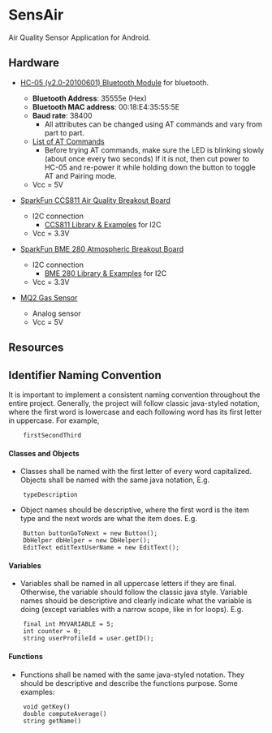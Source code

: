 # SensAir
Air Quality Sensor Application for Android. 

## Hardware
* [HC-05 (v2.0-20100601) Bluetooth Module](https://components101.com/sites/default/files/component_datasheet/HC-05%20Datasheet.pdf) for bluetooth.
    * **Bluetooth Address**: 35555e (Hex)
    * **Bluetooth MAC address**: 00:18:E4:35:55:5E
    * **Baud rate**: 38400
      * All attributes can be changed using AT commands and vary from part to part.
    * [List of AT Commands](https://roboindia.com/tutorial-content/arduino_code/hc-05_at_commands.zip)
      * Before trying AT commands, make sure the LED is blinking slowly (about once every two seconds) If it is not, then cut power to HC-05 and re-power it while holding down the button to toggle AT and Pairing mode.
    * Vcc = 5V
    
* [SparkFun CCS811 Air Quality Breakout Board](https://cdn-learn.adafruit.com/assets/assets/000/044/636/original/CCS811_DS000459_2-00-1098798.pdf)
    * I2C connection
      * [CCS811 Library & Examples](https://github.com/sparkfun/SparkFun_CCS811_Arduino_Library) for I2C
    * Vcc = 3.3V

* [SparkFun BME 280 Atmospheric Breakout Board](https://cdn.sparkfun.com/assets/e/7/3/b/1/BME280_Datasheet.pdf)
    * I2C connection
      * [BME 280 Library & Examples](https://github.com/sparkfun/SparkFun_BME280_Arduino_Library) for I2C
    * Vcc = 3.3V

* [MQ2 Gas Sensor](https://docs.particle.io/assets/datasheets/electronsensorkit/MQ-2.pdf)
    * Analog sensor
    * Vcc = 5V


## Resources



## Identifier Naming Convention
It is important to implement a consistent naming convention throughout the entire project. Generally, the project will follow classic java-styled notation, where the first word is lowercase and each following word has its first letter in uppercase. For example,
```
    firstSecondThird
```

#### Classes and Objects
* Classes shall be named with the first letter of every word capitalized. Objects shall be named with the same java notation,  E.g.
```
    typeDescription
```
* Object names should be descriptive, where the first word is the item type and the next words are what the item does. E.g.
```
    Button buttonGoToNext = new Button();
    DbHelper dbHelper = new DbHelper();
    EditText editTextUserName = new EditText();
```
#### Variables
* Variables shall be named in all uppercase letters if they are final. Otherwise, the variable should follow the classic java style. Variable names should be descriptive and clearly indicate what the variable is doing (except variables with a narrow scope, like in for loops). E.g.
```
    final int MYVARIABLE = 5;
    int counter = 0;
    string userProfileId = user.getID();
```
#### Functions
* Functions shall be named with the same java-styled notation. They should be descriptive and describe the functions purpose. Some examples:
```
    void getKey()
    double computeAverage()
    string getName()
```
